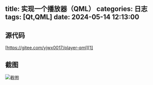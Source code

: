 title: 实现一个播放器（QML）
categories: 日志
tags: [Qt,QML]
date: 2024-05-14 12:13:00
---
## 源代码

[https://gitee.com/yjwx0017/player-qml][1]

## 截图

![截图][2]

  [1]: https://gitee.com/yjwx0017/player-qml
  [2]: https://www.zhouyuanchao.com/usr/uploads/2024/05/1334501850.png